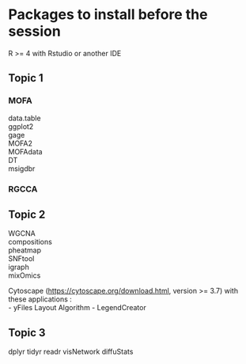 # Packages to install before the session

R >= 4 with Rstudio or another IDE

## Topic 1  

### MOFA
data.table  
ggplot2  
gage  
MOFA2  
MOFAdata  
DT  
msigdbr  

### RGCCA

## Topic 2
WGCNA  
compositions  
pheatmap  
SNFtool  
igraph  
mixOmics  

Cytoscape (https://cytoscape.org/download.html, version >= 3.7) with these applications :  
	- yFiles Layout Algorithm
	- LegendCreator

## Topic 3
dplyr
tidyr
readr
visNetwork
diffuStats


